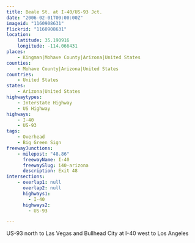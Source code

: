 ```yaml
---
title: Beale St. at I-40/US-93 Jct.
date: "2006-02-01T00:00:00Z"
imageid: "1160908631"
flickrid: "1160908631"
location:
    latitude: 35.190916
    longitude: -114.066431
places:
    - Kingman|Mohave County|Arizona|United States
counties:
    - Mohave County|Arizona|United States
countries:
    - United States
states:
    - Arizona|United States
highwaytypes:
    - Interstate Highway
    - US Highway
highways:
    - I-40
    - US-93
tags:
    - Overhead
    - Big Green Sign
freewayJunctions:
    - milepost: "48.86"
      freewayName: I-40
      freewaySlug: i40-arizona
      description: Exit 48
intersections:
    - overlap1: null
      overlap2: null
      highways1:
        - I-40
      highways2:
        - US-93

---
```

US-93 north to Las Vegas and Bullhead City at I-40 west to Los Angeles